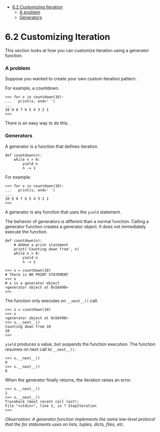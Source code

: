 -   [6.2 Customizing Iteration](#62-customizing-iteration)
    -   [A problem](#a-problem)
    -   [Generators](#generators)

6.2 Customizing Iteration
=========================

This section looks at how you can customize iteration using a generator
function.

### A problem

Suppose you wanted to create your own custom iteration pattern.

For example, a countdown.

``` {.python}
>>> for x in countdown(10):
...   print(x, end=' ')
...
10 9 8 7 6 5 4 3 2 1
>>>
```

There is an easy way to do this.

### Generators

A generator is a function that defines iteration.

``` {.python}
def countdown(n):
    while n > 0:
        yield n
        n -= 1
```

For example:

``` {.python}
>>> for x in countdown(10):
...   print(x, end=' ')
...
10 9 8 7 6 5 4 3 2 1
>>>
```

A generator is any function that uses the `yield` statement.

The behavior of generators is different than a normal function. Calling
a generator function creates a generator object. It does not immediately
execute the function.

``` {.python}
def countdown(n):
    # Added a print statement
    print('Counting down from', n)
    while n > 0:
        yield n
        n -= 1
```

``` {.python}
>>> x = countdown(10)
# There is NO PRINT STATEMENT
>>> x
# x is a generator object
<generator object at 0x58490>
>>>
```

The function only executes on `__next__()` call.

``` {.python}
>>> x = countdown(10)
>>> x
<generator object at 0x58490>
>>> x.__next__()
Counting down from 10
10
>>>
```

`yield` produces a value, but suspends the function execution. The
function resumes on next call to `__next__()`.

``` {.python}
>>> x.__next__()
9
>>> x.__next__()
8
```

When the generator finally returns, the iteration raises an error.

``` {.python}
>>> x.__next__()
1
>>> x.__next__()
Traceback (most recent call last):
File "<stdin>", line 1, in ? StopIteration
>>>
```

*Observation: A generator function implements the same low-level
protocol that the for statements uses on lists, tuples, dicts, files,
etc.*
